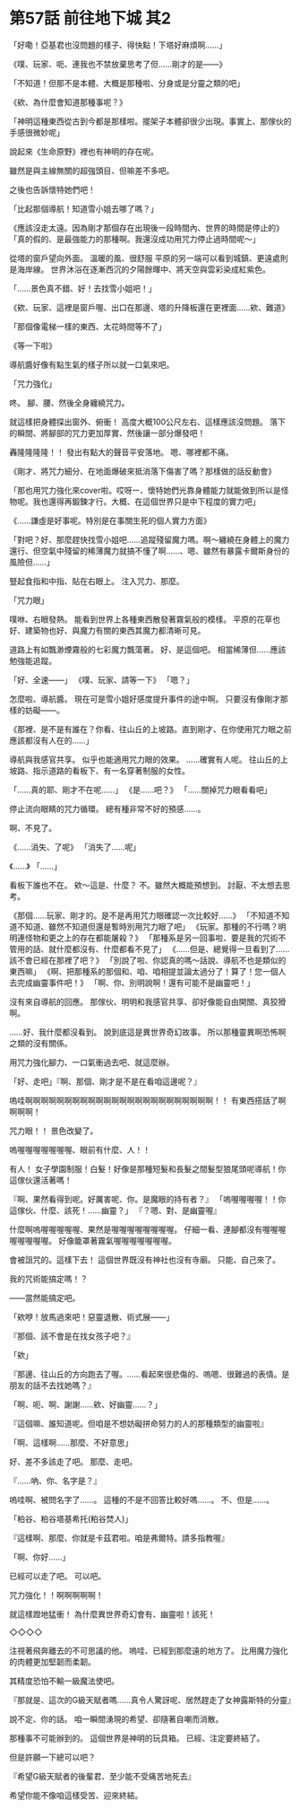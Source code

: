 # 第57話 前往地下城 其2

「好嘞！亞基君也沒問題的樣子、得快點！下塔好麻煩啊……」

《噗、玩家、呃、連我也不禁放棄思考了但……剛才的是――》

「不知道！但那不是本體、大概是那種啦、分身或是分靈之類的吧」

《欸、為什麼會知道那種事呢？》

「神明這種東西從古到今都是那樣啦。擺架子本體卻很少出現。事實上、那傢伙的手感很微妙呢」

說起來《生命原野》裡也有神明的存在呢。

雖然是與主線無關的超強頭目、但嘛差不多吧。

之後也告訴懷特她們吧！

「比起那個導航！知道雪小姐去哪了嗎？」

《應該沒走太遠。因為剛才那個存在出現後一段時間內、世界的時間是停止的》
「真的假的、是最強能力的那種啊。我還沒成功用咒力停止過時間呢～」

從塔的窗戶望向外面。
溫暖的風、很舒服
平原的另一端可以看到城鎮、更遠處則是海岸線。
世界沐浴在逐漸西沉的夕陽餘暉中、將天空與雲彩染成紅紫色。

「……景色真不錯、好！去找雪小姐吧！」

《欸、玩家、這裡是窗戶喔、出口在那邊、塔的升降板還在更裡面……欸、難道》

「那個像電梯一樣的東西、太花時間等不了」

《等一下啦》

導航醬好像有點生氣的樣子所以就一口氣來吧。

「咒力強化」

咚。
腳、腰、然後全身纏繞咒力。

就這樣把身體探出窗外、俯衝！
高度大概100公尺左右、這樣應該沒問題。
落下的瞬間、將腳部的咒力更加厚實、然後讓一部分爆發吧！

轟隆隆隆隆！！
發出有點大的聲音平安落地。
嗯、哪裡都不痛。

《剛才、將咒力細分、在地面爆破來抵消落下傷害了嗎？那樣做的話反動會》

「那也用咒力強化來cover啦。哎呀ー、懷特她們光靠身體能力就能做到所以是怪物呢。我也還得再鍛鍊才行。大概、在這個世界只是中下程度的實力吧」

《……謙虛是好事呢。特別是在事關生死的個人實力方面》

「對吧？好、那麼趕快找雪小姐吧……追蹤殘留魔力嗎。啊～纏繞在身體上的魔力還行、但空氣中殘留的稀薄魔力就搞不懂了啊……、嗯、雖然有暴露卡爾斯身份的風險但……」

豎起食指和中指、貼在右眼上。
注入咒力、那麼。

「咒力眼」

噗咻、右眼發熱。
能看到世界上各種東西散發著霧氣般的模樣。
平原的花草也好、建築物也好、與魔力有關的東西其魔力都清晰可見。

道路上有如飄渺煙霧般的七彩魔力飄蕩著。
好、是這個吧。
相當稀薄但……應該勉強能追蹤。

「好、全速――」
《噗、玩家、請等一下》
「嗯？」

怎麼啦、導航醬。
現在可是雪小姐好感度提升事件的途中啊。
只要沒有像剛才那樣的妨礙――。

《那裡、是不是有誰在？你看、往山丘的上坡路。直到剛才、在你使用咒力眼之前應該都沒有人在的……」

導航與我感官共享。
似乎也能適用咒力眼的效果。
……確實有人呢。
往山丘的上坡路、指示道路的看板下、有一名穿著制服的女性。

「……真的耶、剛才不在呢……」
《是……吧？》
「……關掉咒力眼看看吧」

停止流向眼睛的咒力循環。
總有種非常不好的預感……。

啊、不見了。

《……消失、了呢》
「消失了……呢」

《……》
「……」

看板下誰也不在。
欸～這是、什麼？
不。雖然大概能預想到。
討厭、不太想去思考。

《那個……玩家、剛才的。是不是再用咒力眼確認一次比較好……》
「不知道不知道不知道、雖然不知道但還是暫時別用咒力眼了吧」
《玩家。那種的不行嗎？明明連怪物和更之上的存在都能屠殺？》
「那種系是另一回事啦、要是我的咒術不管用的話、就什麼都沒有、什麼都看不見了」
《……但是、總覺得一旦看到了……該不會已經在那裡了吧？》
「別說了啦、你認真的嗎～話說、導航不也是類似的東西嘛」
《啊、把那種系的那個和、咱、咱相提並論太過分了！算了！您一個人去完成幽靈事件吧！》
「啊、你、別明說啊！還有可能不是幽靈吧！」

沒有來自導航的回應。
那傢伙、明明和我感官共享、卻好像能自由開關、真狡猾啊。

……好、我什麼都沒看到。
說到底這是異世界奇幻故事。
所以那種靈異啊恐怖啊之類的沒有關係。

用咒力強化腳力、一口氣衝過去吧、就這麼辦。

「好、走吧」『啊、那個、剛才是不是在看咱這邊呢？』

嗚哇啊啊啊啊啊啊啊啊啊啊啊啊啊啊啊啊啊啊啊啊啊啊啊啊！！
有東西搭話了啊啊啊啊！

咒力眼！！
景色改變了。

嗚喔喔喔喔喔喔喔、眼前有什麼、人！！

有人！
女子學園制服！白髮！好像是那種短髮和長髮之間髮型狼尾頭呢導航！你這傢伙還活著嗎！

『啊、果然看得到呢。好厲害呢、你。是魔眼的持有者？』
「嗚喔喔喔喔！！你這傢伙、什麼、該死！……幽靈？」
『？嗯、對、是幽靈喔』

什麼啊嗚喔喔喔喔喔、果然是喔喔喔喔喔喔喔喔。
仔細一看、連腳都沒有喔喔喔喔喔喔喔喔。
好像籠罩著霧氣喔喔喔喔喔喔喔。

會被詛咒的。這樣下去！
這個世界既沒有神社也沒有寺廟。
只能、自己來了。

我的咒術能搞定嗎！？

――當然能搞定吧。

「欸咿！放馬過來吧！惡靈退散、術式展――」

『那個、該不會是在找女孩子吧？』

「欸」

『那邊、往山丘的方向跑去了喔。……看起來很悲傷的、嗚嗯、很難過的表情。是朋友的話不去找她嗎？』

「啊、呃、啊、謝謝……欸、好幽靈……？」

『這個嘛、誰知道呢。但咱是不想妨礙拼命努力的人的那種類型的幽靈啦』

「啊、這樣啊……那麼、不好意思」

好、差不多該走了吧。
那麼、走吧。

『……吶、你、名字是？』

嗚哇啊、被問名字了……。
這種的不是不回答比較好嗎……。
不、但是……。

「粕谷、粕谷塔基希托(粕谷焚人)」

『這樣啊、那麼、你就是卡茲君啦。咱是弗爾特。請多指教喔』

「啊、你好……」

已經可以走了吧。
可以吧。

咒力強化！！啊啊啊啊啊！

就這樣蹬地猛衝！
為什麼異世界奇幻會有、幽靈啦！該死！

◇◇◇◇

注視著飛奔離去的不可思議的他。
嗚哇、已經到那麼遠的地方了。
比用魔力強化的肉體更加堅韌而柔韌。

其精度恐怕不輸一級魔法使吧。

『那就是、這次的G級天賦者嗎……真令人驚訝呢、居然趕走了女神露斯特的分靈』

說不定、你的話。
咱一瞬間湧現的希望、卻隨著自嘲而消散。

那種事不可能辦到的。
這個世界是神明的玩具箱。
已經、注定要終結了。

但是許願一下總可以吧？

『希望G級天賦者的後輩君、至少能不受痛苦地死去』

希望你能不像咱這樣受苦、迎來終結。
